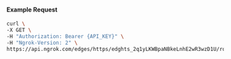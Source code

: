 <!-- Code generated for API Clients. DO NOT EDIT. -->

#### Example Request

```bash
curl \
-X GET \
-H "Authorization: Bearer {API_KEY}" \
-H "Ngrok-Version: 2" \
https://api.ngrok.com/edges/https/edghts_2q1yLKWBpaNBkeLnhE2wR3wzD1U/routes/edghtsrt_2q1yLMVx6lhICocXwtUh5O3siVV/ip_restriction
```
